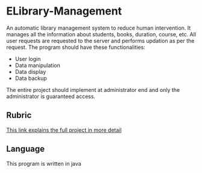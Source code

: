 # ELibrary-Management
An automatic library management system to reduce human intervention. It manages all the information about students, books, duration, course, etc. All user requests are requested to the server and performs updation as per the request. The program should have these functionalities: 

  * User login
  * Data manipulation
  * Data display
  * Data backup

The entire project should implement at administrator end and only the administrator is guaranteed access.

## Rubric 
[This link explains the full project in more detail](https://github.com/dirky9000/ELibrary-Management/blob/main/docs/ELibrary-Management-Rubric.pdf)

## Language
This program is written in java
